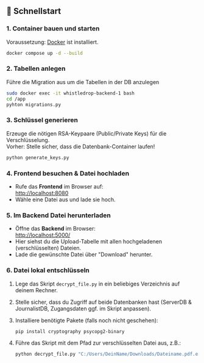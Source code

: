 ## 🚀 Schnellstart

### 1. Container bauen und starten

Voraussetzung: [Docker](https://www.docker.com/) ist installiert.

```bash
docker compose up -d --build
```

### 2. Tabellen anlegen
Führe die Migration aus um die Tabellen in der DB anzulegen
```bash
sudo docker exec -it whistledrop-backend-1 bash
cd /app
pyhton migrations.py
```

### 3. Schlüssel generieren

Erzeuge die nötigen RSA-Keypaare (Public/Private Keys) für die Verschlüsselung.  
Vorher: Stelle sicher, dass die Datenbank-Container laufen!

```bash
python generate_keys.py
```

### 4. Frontend besuchen & Datei hochladen

- Rufe das **Frontend** im Browser auf:  
  [http://localhost:8080](http://localhost:8080)
- Wähle eine Datei aus und lade sie hoch.

### 5. Im Backend Datei herunterladen

- Öffne das **Backend** im Browser:  
  [http://localhost:5000/](http://localhost:5000/)
- Hier siehst du die Upload-Tabelle mit allen hochgeladenen (verschlüsselten) Dateien.
- Lade die gewünschte Datei über "Download" herunter.

### 6. Datei lokal entschlüsseln

1. Lege das Skript `decrypt_file.py` in ein beliebiges Verzeichnis auf deinem Rechner.
2. Stelle sicher, dass du Zugriff auf beide Datenbanken hast (ServerDB & JournalistDB, Zugangsdaten ggf. im Skript anpassen).
3. Installiere benötigte Pakete (falls noch nicht geschehen):

   ```bash
   pip install cryptography psycopg2-binary
   ```
4. Führe das Skript mit dem Pfad zur verschlüsselten Datei aus, z.B.:

    ```bash
    python decrypt_file.py "C:/Users/DeinName/Downloads/Dateiname.pdf.encrypted"
    ```